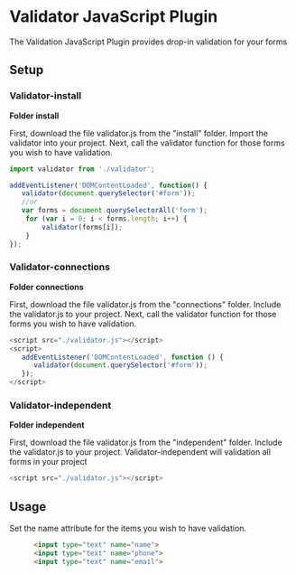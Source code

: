 # Validator JavaScript Plugin
The Validation JavaScript Plugin provides drop-in validation for your forms

## Setup
### Validator-install
**Folder install**

First, download the file validator.js from the "install" folder. 
Import the validator into your project.
Next, call the validator function for those forms you wish to have validation.

```js
import validator from './validator';

addEventListener('DOMContentLoaded', function() {
   validator(document.querySelector('#form'));
   //or
   var forms = document.querySelectorAll('form');
	for (var i = 0; i < forms.length; i++) {
		validator(forms[i]);
	}
});
```


### Validator-connections
**Folder connections**

First, download the file validator.js from the "connections" folder. 
Include the validator.js to your project.
Next, call the validator function for those forms you wish to have validation.

```js
<script src="./validator.js"></script>
<script>
   addEventListener('DOMContentLoaded', function () {
      validator(document.querySelector('#form'));
   });
</script>
```


### Validator-independent
**Folder independent**

First, download the file validator.js from the "independent" folder. 
Include the validator.js to your project.
Validator-independent will validation all forms in your project

```js
<script src="./validator.js"></script>
```


## Usage
Set the name attribute for the items you wish to have validation.
```html
      <input type="text" name="name">
      <input type="text" name="phone">
      <input type="text" name="email">
```
